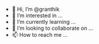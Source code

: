 - 👋 Hi, I’m @granthik
- 👀 I’m interested in ...
- 🌱 I’m currently learning ...
- 💞️ I’m looking to collaborate on ...
- 📫 How to reach me ...

<!---
granthik/granthik is a ✨ special ✨ repository because its `README.md` (this file) appears on your GitHub profile.
You can click the Preview link to take a look at your changes.
--->
